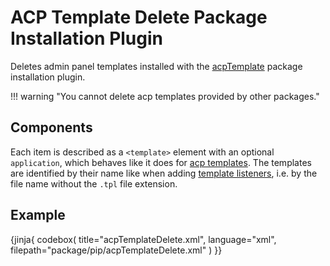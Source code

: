# ACP Template Delete Package Installation Plugin

Deletes admin panel templates installed with the [acpTemplate](acp-template.md) package installation plugin.

!!! warning "You cannot delete acp templates provided by other packages."


## Components

Each item is described as a `<template>` element with an optional `application`, which behaves like it does for [acp templates](acp-template.md#application).
The templates are identified by their name like when adding [template listeners](template-listener.md), i.e. by the file name without the `.tpl` file extension.

## Example

{jinja{ codebox(
    title="acpTemplateDelete.xml",
    language="xml",
    filepath="package/pip/acpTemplateDelete.xml"
) }}
